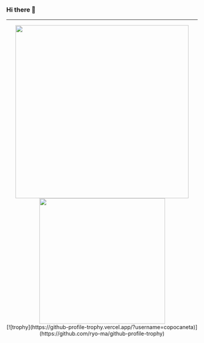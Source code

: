 ### Hi there 👋

---

<div align="center">
  <a href="https://github.com/copocaneta">
    <img align="center" width="456" src="https://github-readme-stats.vercel.app/api?username=copocaneta&count_private=true&show_icons=true&theme=vision-friendly-dark" />
    <img align="center" width="331" src="https://github-readme-stats.vercel.app/api/top-langs/?username=copocaneta&layout=compact&langs_count=8&theme=vision-friendly-dark" />
  </a>
</div>

<div align="center">
  [![trophy](https://github-profile-trophy.vercel.app/?username=copocaneta)](https://github.com/ryo-ma/github-profile-trophy)
</div>


<!--
**copocaneta/copocaneta** is a ✨ _special_ ✨ repository because its `README.md` (this file) appears on your GitHub profile.

Here are some ideas to get you started:

- 🔭 I’m currently working on ...
- 🌱 I’m currently learning ...
- 👯 I’m looking to collaborate on ...
- 🤔 I’m looking for help with ...
- 💬 Ask me about ...
- 📫 How to reach me: ...
- 😄 Pronouns: ...
- ⚡ Fun fact: ...
-->
